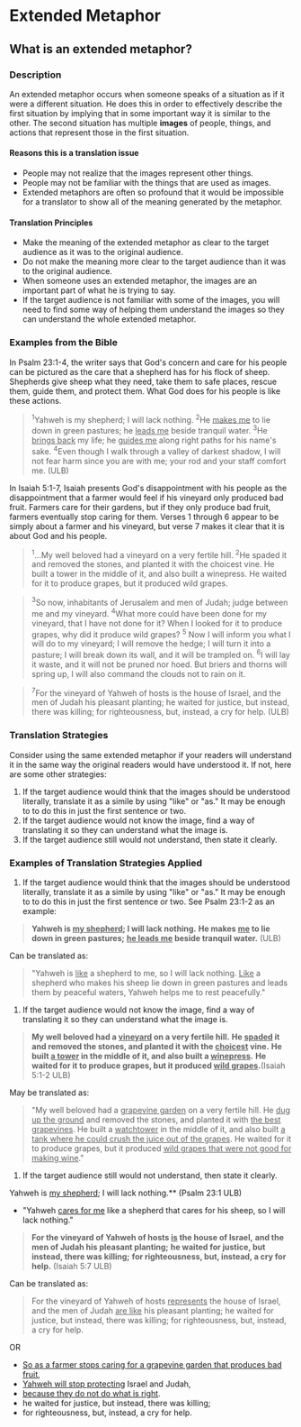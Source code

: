 # Extended Metaphor #

## What is an extended metaphor? ##


### Description

An extended metaphor occurs when someone speaks of a situation as if it were a different situation. He does this in order to effectively describe the first situation by implying that in some important way it is similar to the other. The second situation has multiple **images** of people, things, and actions that represent those in the first situation.

#### Reasons this is a translation issue

* People may not realize that the images represent other things.
* People may not be familiar with the things that are used as images.
* Extended metaphors are often so profound that it would be impossible for a translator to show all of the meaning generated by the metaphor.

#### Translation Principles

* Make the meaning of the extended metaphor as clear to the target audience as it was to the original audience.
* Do not make the meaning more clear to the target audience than it was to the original audience.
* When someone uses an extended metaphor, the images are an important part of what he is trying to say.
* If the target audience is not familiar with some of the images, you will need to find some way of helping them understand the images so they can understand the whole extended metaphor.

### Examples from the Bible

In Psalm 23:1-4, the writer says that God's concern and care for his people can be pictured as the care that a shepherd has for his flock of sheep. Shepherds give sheep what they need, take them to safe places, rescue them, guide them, and protect them. What God does for his people is like these actions.

><sup>1</sup>Yahweh is my shepherd; I will lack nothing.
><sup>2</sup>He <u>makes me</u> to lie down in green pastures;
>he <u>leads me</u> beside tranquil water.
><sup>3</sup>He <u>brings back</u> my life;
>he <u>guides me</u> along right paths for his name's sake.
><sup>4</sup>Even though I walk through a valley of darkest shadow,
>I will not fear harm since you are with me;
>your rod and your staff comfort me. (ULB)

In Isaiah 5:1-7, Isaiah presents God's disappointment with his people as the disappointment that a farmer would feel if his vineyard only produced bad fruit. Farmers care for their gardens, but if they only produce bad fruit, farmers eventually stop caring for them. Verses 1 through 6 appear to be simply about a farmer and his vineyard, but verse 7 makes it clear that it is about God and his people.

><sup>1</sup>...My well beloved had a vineyard on a very fertile hill.
><sup>2</sup>He spaded it and removed the stones, and planted it with the choicest vine.
>He built a tower in the middle of it, and also built a winepress.
>He waited for it to produce grapes, but it produced wild grapes.

><sup>3</sup>So now, inhabitants of Jerusalem and men of Judah;
>judge between me and my vineyard.
><sup>4</sup>What more could have been done for my vineyard, that I have not done for it?
>When I looked for it to produce grapes, why did it produce wild grapes?
><sup>5</sup> Now I will inform you what I will do to my vineyard; I will remove the hedge;
>I will turn it into a pasture; I will break down its wall, and it will be trampled on.
><sup>6</sup>I will lay it waste, and it will not be pruned nor hoed. But briers and thorns will spring up,
> I will also command the clouds not to rain on it.

><sup>7</sup>For the vineyard of Yahweh of hosts is the house of Israel,
>and the men of Judah his pleasant planting;
>he waited for justice, but instead, there was killing;
>for righteousness, but, instead, a cry for help. (ULB)

### Translation Strategies

Consider using the same extended metaphor if your readers will understand it in the same way the original readers would have understood it. If not, here are some other strategies:

1. If the target audience would think that the images should be understood literally, translate it as a simile by using "like" or "as." It may be enough to to do this in just the first sentence or two.
1. If the target audience would not know the image, find a way of translating it so they can understand what the image is.
1. If the target audience still would not understand, then state it clearly.

### Examples of Translation Strategies Applied

1.  If the target audience would think that the images should be understood literally, translate it as a simile by using "like" or "as." It may be enough to to do this in just the first sentence or two.  See Psalm 23:1-2 as an example:

>**Yahweh is <u>my shepherd</u>; I will lack nothing.**
>**He makes <u>me</u> to lie down in green pastures;**
>**<u>he leads me</u> beside tranquil water.** (ULB)

Can be translated as:
> "Yahweh is <u>like</u> a shepherd to me, so I will lack nothing.
> <u>Like</u> a shepherd who makes his sheep lie down in green pastures and leads them by peaceful waters,
> Yahweh helps me to rest peacefully."

1.  If the target audience would not know the image, find a way of translating it so they can understand what the image is.

>**My well beloved had a <u>vineyard</u> on a very fertile hill.**
>**He <u>spaded</u> it and removed the stones, and planted it with the <u>choicest</u> vine.**
>**He built <u>a tower</u> in the middle of it, and also built a <u>winepress</u>.**
>**He waited for it to produce grapes, but it produced <u>wild grapes</u>.**(Isaiah 5:1-2 ULB)

May be translated as:
> "My well beloved had a <u>grapevine garden</u> on a very fertile hill.
> He <u>dug up the ground</u> and removed the stones, and planted it with <u>the best grapevines</u>.
> He built a <u>watchtower</u> in the middle of it, and also built <u>a tank where he could crush the juice out of the grapes</u>.
> He waited for it to produce grapes, but it produced <u>wild grapes that were not good for making wine</u>."

1.  If the target audience still would not understand, then state it clearly.

Yahweh is <u>my shepherd</u>; I will lack nothing.** (Psalm 23:1 ULB)

* "Yahweh <u>cares for me</u> like a shepherd that cares for his sheep, so I will lack nothing."

>**For the vineyard of Yahweh of hosts <u>is</u> the house of Israel,**
>**and the men of Judah his pleasant planting;**
>**he waited for justice, but instead, there was killing;**
>**for righteousness, but, instead, a cry for help.** (Isaiah 5:7 ULB)

Can be translated as:
> For the vineyard of Yahweh of hosts <u>represents</u> the house of Israel,
> and the men of Judah <u>are like</u> his pleasant planting;
> he waited for justice, but instead, there was killing;
> for righteousness, but, instead, a cry for help.

OR

* <u>So as a farmer stops caring for a grapevine garden that produces bad fruit</u>,
* <u>Yahweh will stop protecting</u> Israel and Judah,
* <u>because they do not do what is right</u>.
* he waited for justice, but instead, there was killing;
* for righteousness, but, instead, a cry for help.

